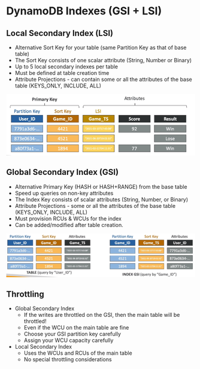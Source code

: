 # DynamoDB Indexes (GSI + LSI)

## Local Secondary Index (LSI)

- Alternative Sort Key for your table (same Partition Key as that of base table)
- The Sort Key consists of one scalar attribute (String, Number or Binary)
- Up to 5 local secondary indexes per table
- Must be defined at table creation time
- Attribute Projections - can contain some or all the attributes of the base table (KEYS_ONLY, INCLUDE, ALL)

![](img/2022-05-17-07-38-26.png)

## Global Secondary Index (GSI)

- Alternative Primary Key (HASH or HASH+RANGE) from the base table
- Speed up queries on non-key attributes
- The Index Key consists of scalar attributes (String, Number, or Binary)
- Attribute Projections - some or all the attributes of the base table (KEYS_ONLY, INCLUDE, ALL)
- Must provision RCUs & WCUs for the index
- Can be added/modified after table creation.

![](img/2022-05-17-07-40-10.png)

## Throttling

- Global Secondary Index
    - If the writes are throttled on the GSI, then the main table will be throttled!
    - Even if the WCU on the main table are fine
    - Choose your GSI partition key carefully
    - Assign your WCU capacity carefully
- Local Secondary Index
    - Uses the WCUs and RCUs of the main table
    - No special throttling considerations